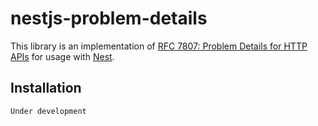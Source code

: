 # nestjs-problem-details

This library is an implementation of [RFC 7807: Problem Details for HTTP APIs](https://tools.ietf.org/html/rfc7807) for usage with [Nest](https://github.com/nestjs/nest).

## Installation

```bash
Under development 
```
